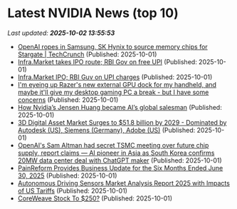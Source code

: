 # Latest NVIDIA News (top 10)
_Last updated: **2025-10-02 13:55:53**_

- [OpenAI ropes in Samsung, SK Hynix to source memory chips for Stargate | TechCrunch](https://techcrunch.com/2025/10/01/openai-ropes-in-samsung-sk-hynix-to-source-memory-chips-for-stargate/) (Published: 2025-10-01)
- [Infra.Market takes IPO route; RBI Gov on free UPI](https://economictimes.indiatimes.com/tech/newsletters/tech-top-5/infra-market-takes-ipo-route-rbi-guv-on-free-upi/articleshow/124260291.cms) (Published: 2025-10-01)
- [Infra.Market IPO; RBI Guv on UPI charges](https://economictimes.indiatimes.com/tech/newsletters/tech-top-5/infra-market-ipo-rbi-guv-on-upi-charges/articleshow/124260291.cms) (Published: 2025-10-01)
- [I'm eyeing up Razer's new external GPU dock for my handheld, and maybe it'll give my desktop gaming PC a break - but I have some concerns](https://www.techradar.com/computing/gpu/im-eyeing-up-razers-new-external-gpu-dock-for-my-handheld-and-maybe-itll-give-my-desktop-gaming-pc-a-break-but-i-have-some-concerns) (Published: 2025-10-01)
- [How Nvidia’s Jensen Huang became AI’s global salesman](https://financialpost.com/financial-times/nvidia-jensen-huang-ai-global-salesman) (Published: 2025-10-01)
- [3D Digital Asset Market Surges to $51.8 billion by 2029 - Dominated by Autodesk (US), Siemens (Germany), Adobe (US)](https://www.globenewswire.com/news-release/2025/10/01/3159647/0/en/3D-Digital-Asset-Market-Surges-to-51-8-billion-by-2029-Dominated-by-Autodesk-US-Siemens-Germany-Adobe-US.html) (Published: 2025-10-01)
- [OpenAI's Sam Altman had secret TSMC meeting over future chip supply, report claims — AI pioneer in Asia as South Korea confirms 20MW data center deal with ChatGPT maker](https://www.tomshardware.com/tech-industry/openais-sam-altman-had-secret-tsmc-meeting-over-future-chip-supply-report-claims-ai-pioneer-in-asia-as-south-korea-confirms-20mw-data-center-deal-with-chatgpt-maker) (Published: 2025-10-01)
- [PainReform Provides Business Update for the Six Months Ended June 30, 2025](https://www.globenewswire.com/news-release/2025/10/01/3159643/0/en/PainReform-Provides-Business-Update-for-the-Six-Months-Ended-June-30-2025.html) (Published: 2025-10-01)
- [Autonomous Driving Sensors Market Analysis Report 2025 with Impacts of US Tariffs](https://www.globenewswire.com/news-release/2025/10/01/3159644/28124/en/Autonomous-Driving-Sensors-Market-Analysis-Report-2025-with-Impacts-of-US-Tariffs.html) (Published: 2025-10-01)
- [CoreWeave Stock To $250?](https://www.forbes.com/sites/greatspeculations/2025/10/01/coreweave-stock-to-250/) (Published: 2025-10-01)
